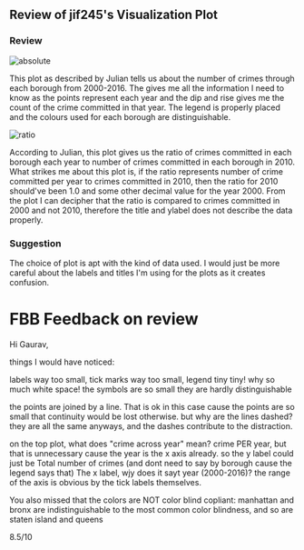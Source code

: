 ## Review of jif245's Visualization Plot

### Review

![](https://github.com/gauravcusp/PUI2017_gb1877/blob/master/HW9_gb1877/absolute_crime.png "absolute")

This plot as described by Julian tells us about the number of crimes through each borough from 2000-2016. The gives me all the information I need to know as the points represent each year and the dip and rise gives me the count of the crime committed in that year. The legend is properly placed and the colours used for each borough are distinguishable. 

![](https://github.com/gauravcusp/PUI2017_gb1877/blob/master/HW9_gb1877/ratio_crime.png "ratio")

According to Julian, this plot gives us the ratio of crimes committed in each borough each year to number of crimes committed in each borough in 2010. What strikes me about this plot is, if the ratio represents number of crime committed per year to crimes committed in 2010, then the ratio for 2010 should've been 1.0 and some other decimal value for the year 2000. From the plot I can decipher that the ratio is compared to crimes committed in 2000 and not 2010, therefore the title and ylabel does not describe the data properly.

### Suggestion

The choice of plot is apt with the kind of data used. I would just be more careful about the labels and titles I'm using for the plots as it creates confusion.

# FBB Feedback on review

Hi Gaurav,

things I would have noticed:

labels way too small, tick marks way too small, legend tiny tiny! why so much white space! the symbols are so small they are hardly distinguishable

the points are joined by a line. That is ok in this case cause the points are so small that continuity would be lost otherwise. but why are the lines dashed? they are all the same anyways, and the dashes contribute to the distraction.

on the top plot, what does "crime across year" mean? crime PER year, but that is unnecessary cause the year is the x axis already. so the y label could just be Total number of crimes (and dont need to say by borough cause the legend says that)
The x label, wjy does it sayt year (2000-2016)? the range of the axis is obvious by the tick labels themselves. 

You also missed that the colors are NOT color blind copliant: manhattan and bronx are indistinguishable to the most common color blindness, and so are staten island and queens

8.5/10

